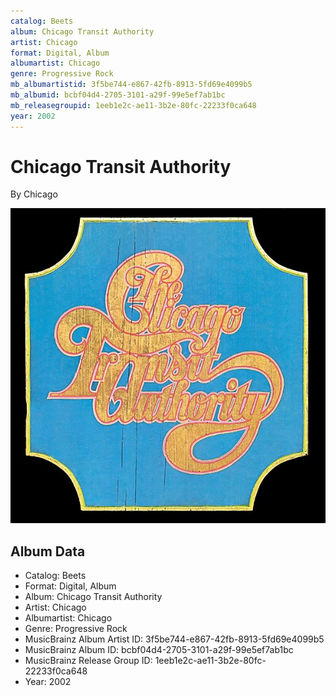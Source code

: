 ```yaml
---
catalog: Beets
album: Chicago Transit Authority
artist: Chicago
format: Digital, Album
albumartist: Chicago
genre: Progressive Rock
mb_albumartistid: 3f5be744-e867-42fb-8913-5fd69e4099b5
mb_albumid: bcbf04d4-2705-3101-a29f-99e5ef7ab1bc
mb_releasegroupid: 1eeb1e2c-ae11-3b2e-80fc-22233f0ca648
year: 2002
---
```


# Chicago Transit Authority

By Chicago

![](../../assets/beetscovers/Chicago-Chicago_Transit_Authority.jpg)

## Album Data

- Catalog: Beets
- Format: Digital, Album
- Album: Chicago Transit Authority
- Artist: Chicago
- Albumartist: Chicago
- Genre: Progressive Rock
- MusicBrainz Album Artist ID: 3f5be744-e867-42fb-8913-5fd69e4099b5
- MusicBrainz Album ID: bcbf04d4-2705-3101-a29f-99e5ef7ab1bc
- MusicBrainz Release Group ID: 1eeb1e2c-ae11-3b2e-80fc-22233f0ca648
- Year: 2002

